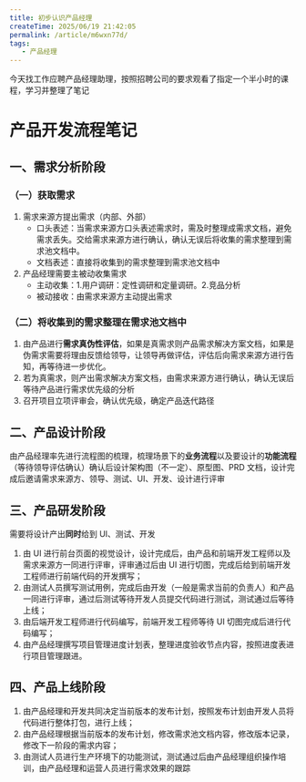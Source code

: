 ```yaml
---
title: 初步认识产品经理
createTime: 2025/06/19 21:42:05
permalink: /article/m6wxn77d/
tags:
   - 产品经理 
---
```

今天找工作应聘产品经理助理，按照招聘公司的要求观看了指定一个半小时的课程，学习并整理了笔记
<!-- more -->

# 产品开发流程笔记

## 一、需求分析阶段
### （一）获取需求
1. 需求来源方提出需求（内部、外部）
    - 口头表述：当需求来源方口头表述需求时，需及时整理成需求文档，避免需求丢失。交给需求来源方进行确认，确认无误后将收集的需求整理到需求池文档中。
    - 文档表述：直接将收集到的需求整理到需求池文档中
2. 产品经理需要主被动收集需求
    - 主动收集：1.用户调研：定性调研和定量调研。2.竞品分析
    - 被动接收：由需求来源方主动提出需求
### （二）将收集到的需求整理在需求池文档中
1. 由产品进行**需求真伪性评估**，如果是真需求则产品需求解决方案文档，如果是伪需求需要将理由反馈给领导，让领导再做评估，评估后向需求来源方进行告知，再等待进一步优化。
2. 若为真需求，则产出需求解决方案文档，由需求来源方进行确认，确认无误后等待产品进行需求优先级的分析
3. 召开项目立项评审会，确认优先级，确定产品迭代路径

## 二、产品设计阶段
由产品经理率先进行流程图的梳理，梳理场景下的**业务流程**以及要设计的**功能流程**（等待领导评估确认）确认后设计架构图（不一定）、原型图、PRD 文档，设计完成后邀请需求来源方、领导、测试、UI、开发、设计进行评审

## 三、产品研发阶段
需要将设计产出**同时**给到 UI、测试、开发
1. 由 UI 进行前台页面的视觉设计，设计完成后，由产品和前端开发工程师以及需求来源方一同进行评审，评审通过后由 UI 进行切图，完成后给到前端开发工程师进行前端代码的开发撰写；
2. 由测试人员撰写测试用例，完成后由开发（一般是需求当前的负责人）和产品一同进行评审，通过后测试等待开发人员提交代码进行测试，测试通过后等待上线；
3. 由后端开发工程师进行代码编写，前端开发工程师等待 UI 切图完成后进行代码编写；
4. 由产品经理撰写项目管理进度计划表，整理进度验收节点内容，按照进度表进行项目管理跟进。

## 四、产品上线阶段
1. 由产品经理和开发共同决定当前版本的发布计划，按照发布计划由开发人员将代码进行整体打包，进行上线；
2. 由产品经理根据当前版本的发布计划，修改需求池文档内容，修改版本记录，修改下一阶段的需求内容；
3. 由测试人员进行生产环境下的功能测试，测试通过后由产品经理组织操作培训，由产品经理和运营人员进行需求效果的跟踪